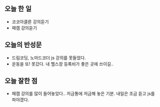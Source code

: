 ## 오늘 한 일
- 코코아클론 강의듣기
- 패캠 강의듣기

## 오늘의 반성문
- 드림코딩, 노마드코더 js 강의를 못들었다.
- 운동을 또! 못갔다. 내 헬스장 등록비가 좋은 곳에 쓰이길..

## 오늘 잘한 점
- 패캠 강의를 많이 들어놓았다.. 저금통에 저금해 놓은 기분. 내일은 조금 듣고 js를 파야겠다.
